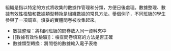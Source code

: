 組織是指以特定的方式將收集的數據作管理和分類，方便日後處理。數據整理、數據有效性檢驗和數據類型轉換是組織數據的常見方法。舉個例子，不同班級的學生參與了一項調查。填妥的實體問卷被收集起來。
- 數據整理：將相同班級的問卷放入同一資料夾中
- [[數據有效性檢驗]]：檢查問卷填寫的方法是否正確
- 數據類型轉換：將問卷的數據輸入電子表格